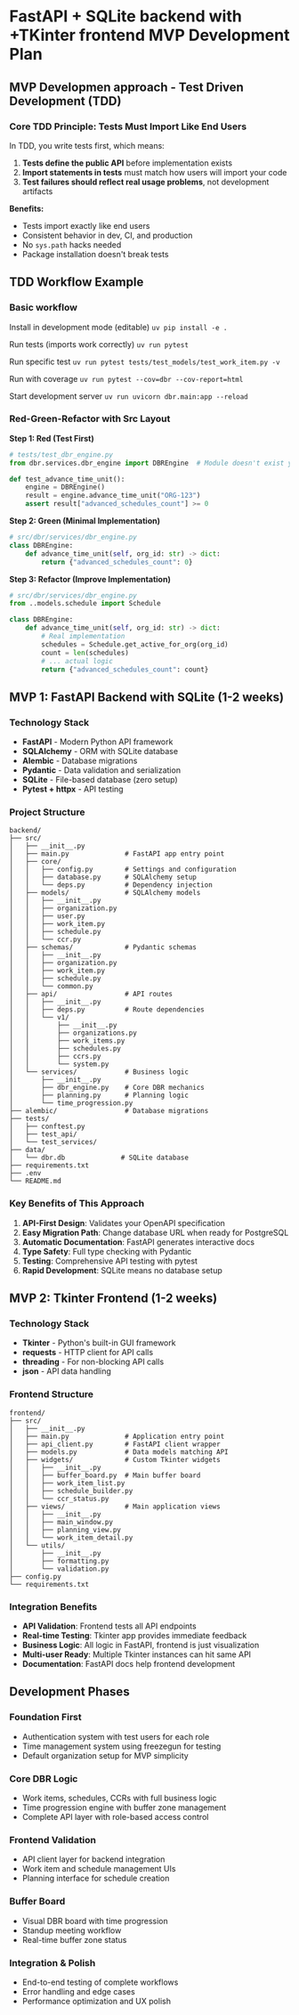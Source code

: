 # FastAPI + SQLite backend with +TKinter frontend MVP Development Plan

## MVP Developmen approach - Test Driven Development (TDD)

### Core TDD Principle: Tests Must Import Like End Users

In TDD, you write tests first, which means:
1. **Tests define the public API** before implementation exists
2. **Import statements in tests** must match how users will import your code
3. **Test failures should reflect real usage problems**, not development artifacts

**Benefits:**
- Tests import exactly like end users
- Consistent behavior in dev, CI, and production
- No `sys.path` hacks needed
- Package installation doesn't break tests

## TDD Workflow Example

### Basic workflow

Install in development mode (editable)
`uv pip install -e .`

Run tests (imports work correctly)
`uv run pytest`

Run specific test
`uv run pytest tests/test_models/test_work_item.py -v`

Run with coverage
`uv run pytest --cov=dbr --cov-report=html`

Start development server
`uv run uvicorn dbr.main:app --reload`


### Red-Green-Refactor with Src Layout

**Step 1: Red (Test First)**
```python
# tests/test_dbr_engine.py
from dbr.services.dbr_engine import DBREngine  # Module doesn't exist yet!

def test_advance_time_unit():
    engine = DBREngine()
    result = engine.advance_time_unit("ORG-123")
    assert result["advanced_schedules_count"] >= 0
```

**Step 2: Green (Minimal Implementation)**
```python
# src/dbr/services/dbr_engine.py
class DBREngine:
    def advance_time_unit(self, org_id: str) -> dict:
        return {"advanced_schedules_count": 0}
```

**Step 3: Refactor (Improve Implementation)**
```python
# src/dbr/services/dbr_engine.py
from ..models.schedule import Schedule

class DBREngine:
    def advance_time_unit(self, org_id: str) -> dict:
        # Real implementation
        schedules = Schedule.get_active_for_org(org_id)
        count = len(schedules)
        # ... actual logic
        return {"advanced_schedules_count": count}
```


## MVP 1: FastAPI Backend with SQLite (1-2 weeks)

### Technology Stack
- **FastAPI** - Modern Python API framework
- **SQLAlchemy** - ORM with SQLite database
- **Alembic** - Database migrations
- **Pydantic** - Data validation and serialization
- **SQLite** - File-based database (zero setup)
- **Pytest + httpx** - API testing

### Project Structure
```
backend/
├── src/
│   ├── __init__.py
│   ├── main.py              # FastAPI app entry point
│   ├── core/
│   │   ├── config.py        # Settings and configuration
│   │   ├── database.py      # SQLAlchemy setup
│   │   └── deps.py          # Dependency injection
│   ├── models/              # SQLAlchemy models
│   │   ├── __init__.py
│   │   ├── organization.py
│   │   ├── user.py
│   │   ├── work_item.py
│   │   ├── schedule.py
│   │   └── ccr.py
│   ├── schemas/             # Pydantic schemas
│   │   ├── __init__.py
│   │   ├── organization.py
│   │   ├── work_item.py
│   │   ├── schedule.py
│   │   └── common.py
│   ├── api/                 # API routes
│   │   ├── __init__.py
│   │   ├── deps.py          # Route dependencies
│   │   └── v1/
│   │       ├── __init__.py
│   │       ├── organizations.py
│   │       ├── work_items.py
│   │       ├── schedules.py
│   │       ├── ccrs.py
│   │       └── system.py
│   └── services/            # Business logic
│       ├── __init__.py
│       ├── dbr_engine.py    # Core DBR mechanics
│       ├── planning.py      # Planning logic
│       └── time_progression.py
├── alembic/                 # Database migrations
├── tests/
│   ├── conftest.py
│   ├── test_api/
│   └── test_services/
├── data/
│   └── dbr.db              # SQLite database
├── requirements.txt
├── .env
└── README.md
```

### Key Benefits of This Approach
1. **API-First Design**: Validates your OpenAPI specification
2. **Easy Migration Path**: Change database URL when ready for PostgreSQL
3. **Automatic Documentation**: FastAPI generates interactive docs
4. **Type Safety**: Full type checking with Pydantic
5. **Testing**: Comprehensive API testing with pytest
6. **Rapid Development**: SQLite means no database setup

## MVP 2: Tkinter Frontend (1-2 weeks)

### Technology Stack
- **Tkinter** - Python's built-in GUI framework
- **requests** - HTTP client for API calls
- **threading** - For non-blocking API calls
- **json** - API data handling

### Frontend Structure
```
frontend/
├── src/
│   ├── __init__.py
│   ├── main.py              # Application entry point
│   ├── api_client.py        # FastAPI client wrapper
│   ├── models.py            # Data models matching API
│   ├── widgets/             # Custom Tkinter widgets
│   │   ├── __init__.py
│   │   ├── buffer_board.py  # Main buffer board
│   │   ├── work_item_list.py
│   │   ├── schedule_builder.py
│   │   └── ccr_status.py
│   ├── views/               # Main application views
│   │   ├── __init__.py
│   │   ├── main_window.py
│   │   ├── planning_view.py
│   │   └── work_item_detail.py
│   └── utils/
│       ├── __init__.py
│       ├── formatting.py
│       └── validation.py
├── config.py
└── requirements.txt
```

### Integration Benefits
- **API Validation**: Frontend tests all API endpoints
- **Real-time Testing**: Tkinter app provides immediate feedback
- **Business Logic**: All logic in FastAPI, frontend is just visualization
- **Multi-user Ready**: Multiple Tkinter instances can hit same API
- **Documentation**: FastAPI docs help frontend development

## Development Phases

### Foundation First

- Authentication system with test users for each role
- Time management system using freezegun for testing
- Default organization setup for MVP simplicity

### Core DBR Logic

- Work items, schedules, CCRs with full business logic
- Time progression engine with buffer zone management
- Complete API layer with role-based access control

### Frontend Validation

- API client layer for backend integration
- Work item and schedule management UIs
- Planning interface for schedule creation

### Buffer Board

- Visual DBR board with time progression
- Standup meeting workflow
- Real-time buffer zone status

### Integration & Polish

- End-to-end testing of complete workflows
- Error handling and edge cases
- Performance optimization and UX polish